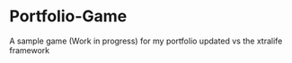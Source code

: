 # Portfolio-Game
A sample game (Work in progress) for my portfolio updated vs the xtralife framework
